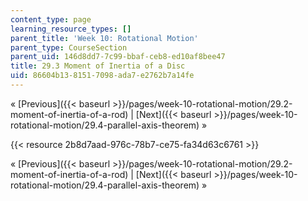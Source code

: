 ```yaml
---
content_type: page
learning_resource_types: []
parent_title: 'Week 10: Rotational Motion'
parent_type: CourseSection
parent_uid: 146d8dd7-7c99-bbaf-ceb8-ed10af8bee47
title: 29.3 Moment of Inertia of a Disc
uid: 86604b13-8151-7098-ada7-e2762b7a14fe
---
```


« [Previous]({{< baseurl >}}/pages/week-10-rotational-motion/29.2-moment-of-inertia-of-a-rod) | [Next]({{< baseurl >}}/pages/week-10-rotational-motion/29.4-parallel-axis-theorem) »

{{< resource 2b8d7aad-976c-78b7-ce75-fa34d63c6761 >}}

« [Previous]({{< baseurl >}}/pages/week-10-rotational-motion/29.2-moment-of-inertia-of-a-rod) | [Next]({{< baseurl >}}/pages/week-10-rotational-motion/29.4-parallel-axis-theorem) »